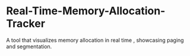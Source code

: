 # Real-Time-Memory-Allocation-Tracker
 A tool that visualizes memory allocation in real time , showcasing paging and segmentation.
